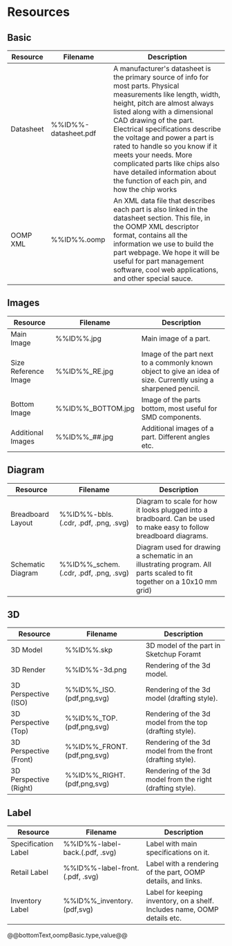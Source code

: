 Resources   
================================================== 


Basic   
---------------------------
| Resource | Filename | Description | 
| -------- | -------- | ----------- |  
| Datasheet | %%ID%%-datasheet.pdf | A manufacturer's datasheet is the primary source of info for most parts. Physical measurements like length, width, height, pitch are almost always listed along with a dimensional CAD drawing of the part. Electrical specifications describe the voltage and power a part is rated to handle so you know if it meets your needs. More complicated parts like chips also have detailed information about the function of each pin, and how the chip works | 
| OOMP XML | %%ID%%.oomp | An XML data file that describes each part is also linked in the datasheet section. This file, in the OOMP XML descriptor format, contains all the information we use to build the part webpage. We hope it will be useful for part management software, cool web applications, and other special sauce. | 

Images
--------------------------------------------

| Resource | Filename | Description | 
| -------- | -------- | ----------- |
|  Main Image| %%ID%%.jpg| Main image of a part.| 
|  Size Reference Image | %%ID%%_RE.jpg | Image of the part next to a commonly known object to give an idea of size. Currently using a sharpened pencil.|
|  Bottom Image | %%ID%%_BOTTOM.jpg | Image of the parts bottom, most useful for SMD components. | 
|  Additional Images | %%ID%%_##.jpg | Additional images of a part. Different angles etc. |

Diagram
--------------------------------------------------
| Resource | Filename | Description | 
| -------- | -------- | ----------- |
|  Breadboard Layout | %%ID%%-bbls.(.cdr, .pdf, .png, .svg) | Diagram to scale for how it looks plugged into a bradboard. Can be used to make easy to follow breadboard diagrams. |
|  Schematic Diagram | %%ID%%_schem.(.cdr, .pdf,  .png, .svg) | Diagram used for drawing a schematic in an illustrating program. All parts scaled to fit together on a 10x10 mm grid) |

3D
--------------------------

| Resource | Filename | Description |
| -------- | -------- | ----------- | 
|  3D Model | %%ID%%.skp | 3D model of the part in Sketchup Foramt |
|  3D Render | %%ID%%-3d.png | Rendering of the 3d model. |
|  3D Perspective (ISO) | %%ID%%_ISO.(pdf,png,svg) | Rendering of the 3d model (drafting style). |
|  3D Perspective (Top) | %%ID%%_TOP.(pdf,png,svg) | Rendering of the 3d model from the top (drafting style). |
|  3D Perspective (Front) | %%ID%%_FRONT.(pdf,png,svg) | Rendering of the 3d model from the front (drafting style). | 
|  3D Perspective (Right) | %%ID%%_RIGHT.(pdf,png,svg) | Rendering of the 3d model from the right (drafting style). |

Label
-----------------------------------

| Resource | Filename | Description | 
| -------- | -------- | ----------- |
|  Specification Label | %%ID%%-label-back.(.pdf, .svg) | Label with main specifications on it. |
|  Retail Label | %%ID%%-label-front.(.pdf, .svg) | Label with a rendering of the part, OOMP details, and links. |
|  Inventory Label | %%ID%%_inventory.(pdf,svg) | Label for keeping inventory, on a shelf. Includes name, OOMP details etc. |

@@bottomText,oompBasic.type,value@@